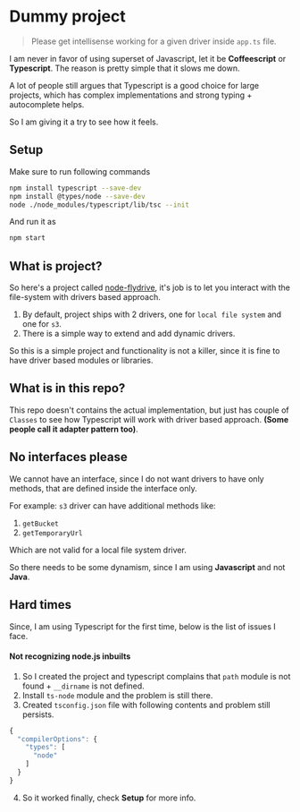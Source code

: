 # Dummy project

> Please get intellisense working for a given driver inside `app.ts` file. 

I am never in favor of using superset of Javascript, let it be **Coffeescript** or **Typescript**. The reason is pretty simple that it slows me down.

A lot of people still argues that Typescript is a good choice for large projects, which has complex implementations and strong typing + autocomplete helps.

So I am giving it a try to see how it feels.

## Setup
Make sure to run following commands

```bash
npm install typescript --save-dev
npm install @types/node --save-dev
node ./node_modules/typescript/lib/tsc --init
```

And run it as

```bash
npm start
```

## What is project?
So here's a project called [node-flydrive](https://github.com/Slynova-Org/node-flydrive), it's job is to let you interact with the file-system with drivers based approach.

1. By default, project ships with 2 drivers, one for `local file system` and one for `s3`.
2. There is a simple way to extend and add dynamic drivers.

So this is a simple project and functionality is not a killer, since it is fine to have driver based modules or libraries.

## What is in this repo?
This repo doesn't contains the actual implementation, but just has couple of `Classes` to see how Typescript will work with driver based approach. **(Some people call it adapter pattern too)**.

## No interfaces please
We cannot have an interface, since I do not want drivers to have only methods, that are defined inside the interface only.

For example: `s3` driver can have additional methods like:

1. `getBucket`
2. `getTemporaryUrl`

Which are not valid for a local file system driver.

So there needs to be some dynamism, since I am using **Javascript** and not **Java**.

## Hard times
Since, I am using Typescript for the first time, below is the list of issues I face.

#### Not recognizing node.js inbuilts
1. So I created the project and typescript complains that `path` module is not found + `__dirname` is not defined.
2. Install `ts-node` module and the problem is still there.
3. Created `tsconfig.json` file with following contents and problem still persists.
```js
{
  "compilerOptions": {
    "types": [
      "node"
    ]
  }
}
```
4. So it worked finally, check **Setup** for more info.